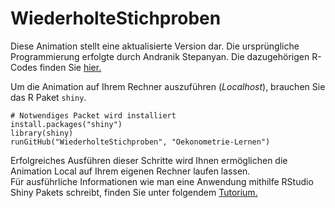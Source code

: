 WiederholteStichproben
============

Diese Animation stellt eine aktualisierte Version dar. Die ursprüngliche Programmierung erfolgte durch Andranik Stepanyan. Die dazugehörigen R-Codes finden Sie [hier.](https://github.com/andronikoss/WiederholteStichproben)

Um die Animation auf Ihrem Rechner auszuführen (_Localhost_), brauchen Sie das R Paket `shiny`. 

```
# Notwendiges Packet wird installiert
install.packages("shiny")
library(shiny)
runGitHub("WiederholteStichproben", "Oekonometrie-Lernen")
```

Erfolgreiches Ausführen dieser Schritte wird Ihnen ermöglichen die Animation Local auf Ihrem eigenen Rechner laufen lassen.   
Für ausführliche Informationen wie man eine Anwendung mithilfe RStudio Shiny Pakets schreibt, finden Sie unter folgendem [Tutorium.](http://shiny.rstudio.com/tutorial/)
